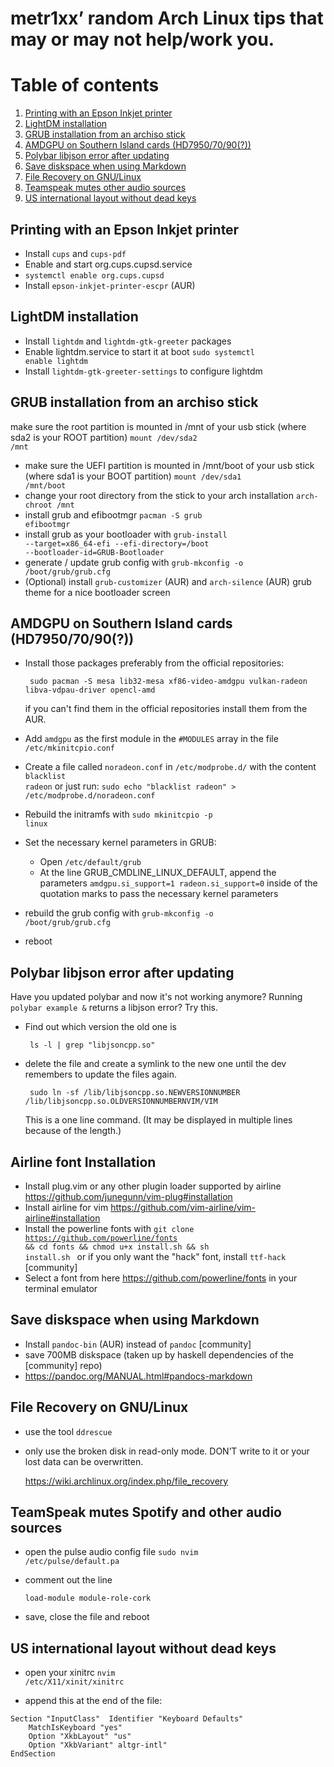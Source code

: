 # metr1xx’ random Arch Linux tips that may or may not help/work you.

# Table of contents
1. [Printing with an Epson Inkjet printer](inkjet)
2. [LightDM installation](lightdm)
3. [GRUB installation from an archiso stick](grubinstallation)
4. [AMDGPU on Southern Island cards (HD7950/70/90(?))](amdgpu)
5. [Polybar libjson error after updating](polybarlibjson)
6. [Save diskspace when using Markdown](markdowndiskspace)
7. [File Recovery on GNU/Linux](filerecovery)
8. [Teamspeak mutes other audio sources](teamspeak)
9. [US international layout without dead keys](usint)


## Printing with an Epson Inkjet printer<a name="inkjet"></a>
- Install <code>cups</code> and <code>cups-pdf</code>
- Enable and start org.cups.cupsd.service
- <code>systemctl enable org.cups.cupsd</code>
- Install <code>epson-inkjet-printer-escpr</code> (AUR)

## LightDM installation<a name="lightdm"></a>
- Install <code>lightdm</code> and <code>lightdm-gtk-greeter</code> packages
- Enable lightdm.service to start it at boot
  <code>sudo systemctl enable lightdm</code>
- Install <code>lightdm-gtk-greeter-settings</code> to configure lightdm

## GRUB installation from an archiso stick<a name="grubinstallation"></a>
make sure the root partition is mounted in /mnt of your usb stick
  (where sda2 is your ROOT partition)
  <code>mount /dev/sda2 /mnt</code>
- make sure the UEFI partition is mounted in /mnt/boot of your usb stick
  (where sda1 is your BOOT partition)
  <code>mount /dev/sda1 /mnt/boot</code>
- change your root directory from the stick to your arch installation
  <code>arch-chroot /mnt</code>
- install grub and efibootmgr
  <code>pacman -S grub efibootmgr</code>
- install grub as your bootloader with 
  <code>grub-install --target=x86_64-efi --efi-directory=/boot --bootloader-id=GRUB-Bootloader</code>
- generate / update grub config with 
  <code>grub-mkconfig -o /boot/grub/grub.cfg</code>
- (Optional) install <code>grub-customizer</code> (AUR) and <code>arch-silence</code> (AUR) grub theme for a nice bootloader screen

## AMDGPU on Southern Island cards (HD7950/70/90(?))<a name="amdgpu"></a>
- Install those packages preferably from the official repositories:

  <code> sudo pacman -S mesa lib32-mesa  xf86-video-amdgpu vulkan-radeon libva-vdpau-driver opencl-amd </code>

  if you can't find them in the official repositories install them from the AUR.
- Add <code>amdgpu</code> as the first module in the <code>#MODULES</code> array in the file <code>/etc/mkinitcpio.conf</code>
- Create a file called <code>noradeon.conf</code> in <code>/etc/modprobe.d/</code> with the content <code>blacklist radeon</code> or just run:
  <code>sudo echo "blacklist radeon" > /etc/modprobe.d/noradeon.conf </code>
- Rebuild the initramfs with <code>sudo mkinitcpio -p linux</code>
- Set the necessary kernel parameters in GRUB:
  - Open <code>/etc/default/grub</code>
  - At the line GRUB_CMDLINE_LINUX_DEFAULT, append the parameters
    <code>amdgpu.si_support=1 radeon.si_support=0</code>
    inside of the quotation marks to pass the necessary kernel parameters
- rebuild the grub config with 
  <code>grub-mkconfig -o /boot/grub/grub.cfg</code>
- reboot

## Polybar libjson error after updating<a name="polybarlibjson"></a>

Have you updated polybar and now it's not working anymore? Running <code>polybar example &</code> returns a libjson error? Try this.

- Find out which version the old one is

  <code> ls -l | grep "libjsoncpp.so" </code>

- delete the file and create a symlink to the new one until the dev remembers to update the files again.

  <code> sudo ln -sf /lib/libjsoncpp.so.NEWVERSIONNUMBER /lib/libjsoncpp.so.OLDVERSIONNUMBERNVIM/VIM </code>

  This is a one line command. (It may be displayed in multiple lines because of the length.)

## Airline font Installation
- Install plug.vim or any other plugin loader supported by airline https://github.com/junegunn/vim-plug#installation
- Install airline for vim https://github.com/vim-airline/vim-airline#installation
- Install the powerline fonts with
  <code>git clone https://github.com/powerline/fonts && cd fonts && chmod u+x install.sh && sh install.sh </code>
  or if you only want the "hack" font, install <code>ttf-hack</code> [community]
- Select a font from here https://github.com/powerline/fonts in your terminal emulator

## Save diskspace when using Markdown<a name="markdowndiskspace"></a>
- Install <code>pandoc-bin</code> (AUR) instead of <code>pandoc</code> [community]
- save 700MB diskspace (taken up by haskell dependencies of the [community] repo)
- https://pandoc.org/MANUAL.html#pandocs-markdown

## File Recovery on GNU/Linux<a name="filerecovery"></a>
- use the tool <code>ddrescue</code>

- only use the broken disk in read-only mode. DON’T write to it or your lost data can be overwritten.

  https://wiki.archlinux.org/index.php/file_recovery

## TeamSpeak mutes Spotify and other audio sources <a name="teamspeak"></a>
- open the pulse audio config file <code>sudo nvim /etc/pulse/default.pa</code>
- comment out the line 

  <code>load-module module-role-cork</code>

- save, close the file and reboot

## US international layout without dead keys<a name="usint"></a>
- open your xinitrc <code>nvim /etc/X11/xinit/xinitrc</code>

- append this at the end of the file:

```
Section "InputClass"  Identifier "Keyboard Defaults"
    MatchIsKeyboard "yes"
    Option "XkbLayout" "us"
    Option "XkbVariant" altgr-intl"
EndSection
```
